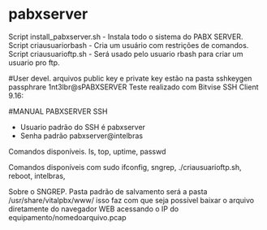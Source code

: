 # pabxserver
Script install_pabxserver.sh - Instala todo o sistema do PABX SERVER.
Script criausuariorbash - Cria um usuário com restrições de comandos.
Script criausuarioftp.sh - Será usado pelo usuario rbash para criar um usuario pro ftp.

#User devel.
arquivos public key e private key estão na pasta sshkeygen
passphrare 1nt3lbr@sPABXSERVER
Teste realizado com Bitvise SSH Client 9.16:


#MANUAL PABXSERVER SSH
- Usuario padrão do SSH é pabxserver
- Senha padrão pabxserver@intelbras

Comandos disponíveis.
ls, top, uptime, passwd

Comandos disponíveis com sudo
ifconfig, sngrep, ./criausuarioftp.sh, reboot, intelbras,

Sobre o SNGREP. Pasta padrão de salvamento será a pasta /usr/share/vitalpbx/www/ isso faz com que seja possível baixar o arquivo diretamente do navegador WEB acessando o IP do equipamento/nomedoarquivo.pcap
